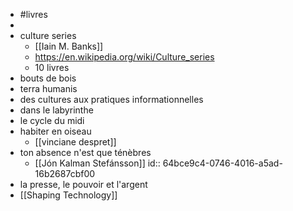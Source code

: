 - #livres
-
- culture series
	- [[Iain M. Banks]]
	- https://en.wikipedia.org/wiki/Culture_series
	- 10 livres
- bouts de bois
- terra humanis
- des cultures aux pratiques informationnelles
- dans le labyrinthe
- le cycle du midi
- habiter en oiseau
	- [[vinciane despret]]
- ton absence n'est que ténèbres
	- [[Jón Kalman Stefánsson]]
	  id:: 64bce9c4-0746-4016-a5ad-16b2687cbf00
- la presse, le pouvoir et l'argent
- [[Shaping Technology]]